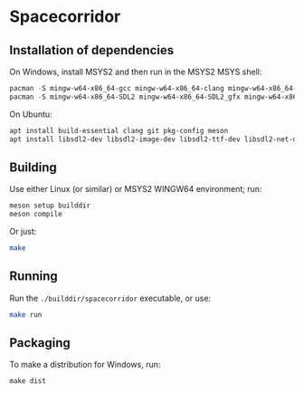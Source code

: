 Spacecorridor
===

## Installation of dependencies

On Windows, install MSYS2 and then run in the MSYS2 MSYS shell:
```powershell
pacman -S mingw-w64-x86_64-gcc mingw-w64-x86_64-clang mingw-w64-x86_64-meson mingw-w64-x86_64-gdb mingw-w64-x86_64-python-pygments
pacman -S mingw-w64-x86_64-SDL2 mingw-w64-x86_64-SDL2_gfx mingw-w64-x86_64-SDL2_image mingw-w64-x86_64-SDL2_mixer mingw-w64-x86_64-SDL2_net mingw-w64-x86_64-SDL2_pango mingw-w64-x86_64-SDL2_sound mingw-w64-x86_64-SDL2_ttf
```

On Ubuntu:
```sh
apt install build-essential clang git pkg-config meson
apt install libsdl2-dev libsdl2-image-dev libsdl2-ttf-dev libsdl2-net-dev libsdl2-mixer-dev libsdl2-gfx-dev
```

## Building

Use either Linux (or similar) or MSYS2 WINGW64 environment; run:
```sh
meson setup builddir
meson compile
```

Or just:
```sh
make
```

## Running

Run the `./builddir/spacecorridor` executable, or use:
```sh
make run
```

## Packaging

To make a distribution for Windows, run:
```
make dist
```

